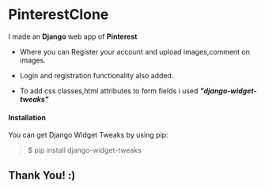 # PinterestClone

I made an **Django** web app of **Pinterest**

- Where you can Register your account and upload images,comment on images.

- Login and registration functionality also added.

- To add css classes,html attributes to form fields i used ***"django-widget-tweaks"***

#### Installation
You can get Django Widget Tweaks by using pip:

>$ pip install django-widget-tweaks



## Thank You! :)
